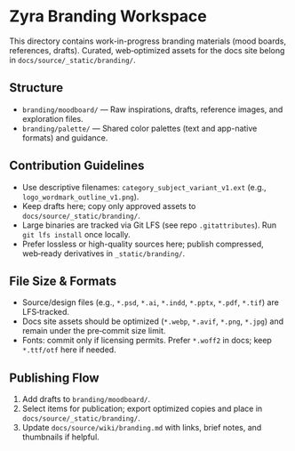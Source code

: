 # Zyra Branding Workspace

This directory contains work-in-progress branding materials (mood boards, references, drafts). Curated, web‑optimized assets for the docs site belong in `docs/source/_static/branding/`.

## Structure

- `branding/moodboard/` — Raw inspirations, drafts, reference images, and exploration files.
- `branding/palette/` — Shared color palettes (text and app-native formats) and guidance.

## Contribution Guidelines

- Use descriptive filenames: `category_subject_variant_v1.ext` (e.g., `logo_wordmark_outline_v1.png`).
- Keep drafts here; copy only approved assets to `docs/source/_static/branding/`.
- Large binaries are tracked via Git LFS (see repo `.gitattributes`). Run `git lfs install` once locally.
- Prefer lossless or high-quality sources here; publish compressed, web‑ready derivatives in `_static/branding/`.

## File Size & Formats

- Source/design files (e.g., `*.psd`, `*.ai`, `*.indd`, `*.pptx`, `*.pdf`, `*.tif`) are LFS‑tracked.
- Docs site assets should be optimized (`*.webp`, `*.avif`, `*.png`, `*.jpg`) and remain under the pre‑commit size limit.
- Fonts: commit only if licensing permits. Prefer `*.woff2` in docs; keep `*.ttf/otf` here if needed.

## Publishing Flow

1. Add drafts to `branding/moodboard/`.
2. Select items for publication; export optimized copies and place in `docs/source/_static/branding/`.
3. Update `docs/source/wiki/branding.md` with links, brief notes, and thumbnails if helpful.

